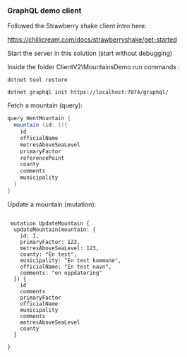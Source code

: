 ﻿### GraphQL demo client

Followed the Strawberry shake client intro here:

https://chillicream.com/docs/strawberryshake/get-started

Start the server in this solution (start without debugging)

Inside the folder ClientV2\MountainsDemo run commands :

```
dotnet tool restore

dotnet graphql init https://localhost:7074/graphql/   
```


Fetch a mountain (query):

```csharp
query HentMountain {
  mountain (id: 1){
    id
    officialName
    metresAboveSeaLevel
    primaryFactor
    referencePoint
    county
    comments
    municipality
  }
}
```


Update a mountain (mutation): 


```

 mutation UpdateMountain {
  updateMountain(mountain: {
    id: 1,
    primaryFactor: 123,
    metresAboveSeaLevel: 123,
    county: "En test",
    municipality: "En test kommune",
    officialName: "En test navn",
    comments: "en oppdatering"
  }) {
    id
    comments
    primaryFactor
    officialName
    municipality
    comments
    metresAboveSeaLevel
    county  
  }

}
```